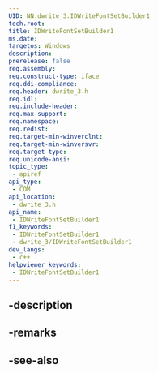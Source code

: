 ```yaml
---
UID: NN:dwrite_3.IDWriteFontSetBuilder1
tech.root: 
title: IDWriteFontSetBuilder1
ms.date: 
targetos: Windows
description: 
prerelease: false
req.assembly: 
req.construct-type: iface
req.ddi-compliance: 
req.header: dwrite_3.h
req.idl: 
req.include-header: 
req.max-support: 
req.namespace: 
req.redist: 
req.target-min-winverclnt: 
req.target-min-winversvr: 
req.target-type: 
req.unicode-ansi: 
topic_type:
 - apiref
api_type:
 - COM
api_location:
 - dwrite_3.h
api_name:
 - IDWriteFontSetBuilder1
f1_keywords:
 - IDWriteFontSetBuilder1
 - dwrite_3/IDWriteFontSetBuilder1
dev_langs:
 - c++
helpviewer_keywords:
 - IDWriteFontSetBuilder1
---
```


## -description

## -remarks

## -see-also


